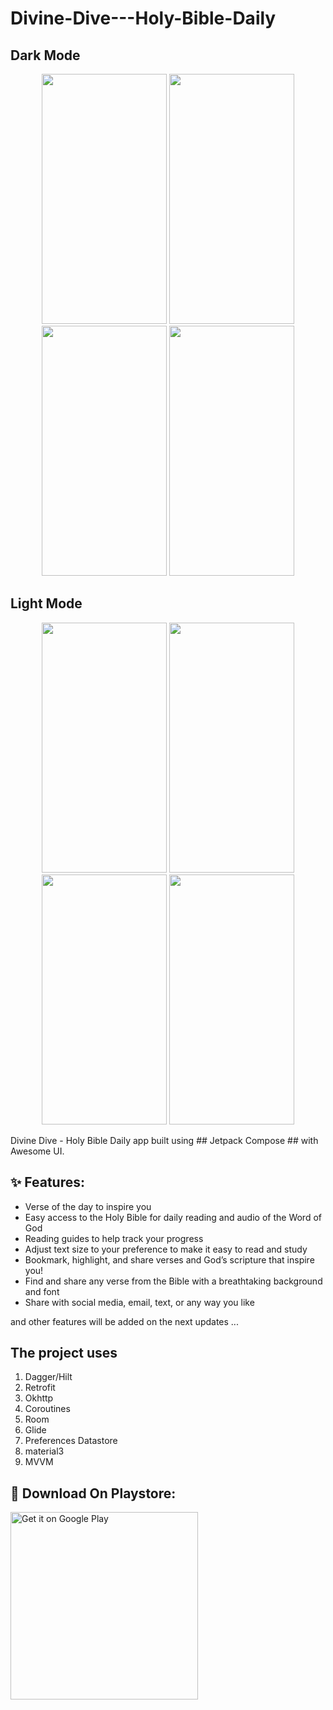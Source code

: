 # Divine-Dive---Holy-Bible-Daily

## Dark Mode ##
<p align="center" >
<img  width="200" height="400" src="https://github.com/Himanshu-381/Bible-App/blob/main/Images/Screenshot_1723208166.png"/>
<img  width="200" height="400" src="https://github.com/Himanshu-381/Bible-App/blob/main/Images/Screenshot_1723208169.png"/>
<img  width="200" height="400" src="https://github.com/Himanshu-381/Bible-App/blob/main/Images/Screenshot_1723208173.png"/>
<img  width="200" height="400" src="https://github.com/Himanshu-381/Bible-App/blob/main/Images/Screenshot_1723208176.png"/>
</p>

## Light Mode ##
<p align="center" >
<img  width="200" height="400" src="https://github.com/Himanshu-381/Bible-App/blob/main/Images/Screenshot_1723208188.png"/>
<img  width="200" height="400" src="https://github.com/Himanshu-381/Bible-App/blob/main/Images/Screenshot_1723208192.png"/>
<img  width="200" height="400" src="https://github.com/Himanshu-381/Bible-App/blob/main/Images/Screenshot_1723208194.png"/>
<img  width="200" height="400" src="https://github.com/Himanshu-381/Bible-App/blob/main/Images/Screenshot_1723208197.png"/>
</p>

Divine Dive - Holy Bible Daily app built using ## Jetpack Compose ## with Awesome UI.

## :sparkles: Features:

- Verse of the day to inspire you
- Easy access to the Holy Bible for daily reading and audio of the Word of God
- Reading guides to help track your progress
- Adjust text size to your preference to make it easy to read and study
- Bookmark, highlight, and share verses and God’s scripture that inspire you!
- Find and share any verse from the Bible with a breathtaking background and font
- Share with social media, email, text, or any way you like

and other features will be added on the next updates ...

## The project uses
1. Dagger/Hilt
2. Retrofit
3. Okhttp
4. Coroutines
5. Room
6. Glide
7. Preferences Datastore
8. material3
9. MVVM

## :tada: Download On Playstore:

<p align="start">
 <a href='https://play.google.com/store/apps/details?id=com.bibleapp.divine'><img alt='Get it on Google Play' src='https://play.google.com/intl/en_us/badges/static/images/badges/en_badge_web_generic.png'/ width="300px" heigh="100px" ></a>

